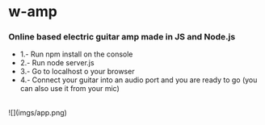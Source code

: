 <h1>w-amp</h1>
<h3>Online based electric guitar amp made in JS and Node.js</h3>

<ul>
    <li>1.- Run npm install on the console</li>
    <li>2.- Run node server.js</li>
    <li>3.- Go to localhost o your browser</li>
    <li>4.- Connect your guitar into an audio port and you are ready to go (you can also use it from your mic)</li>
</ul>
<br>
![](imgs/app.png)